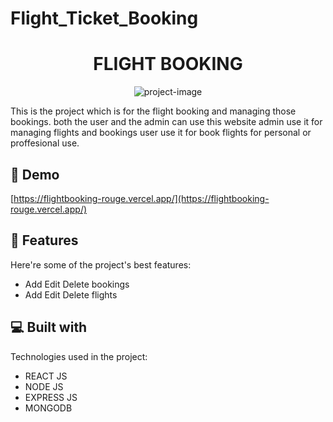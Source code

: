 # Flight_Ticket_Booking
<h1 align="center" id="title">FLIGHT BOOKING</h1>

<p align="center"><img src="https://flightbooking-rouge.vercel.app/static/media/Lotus.ff70bb5395c77224f690.jpg" alt="project-image"></p>

<p id="description">This is the project which is for the flight booking and managing those bookings. both the user and the admin can use this website admin use it for managing flights and bookings user use it for book flights for personal or proffesional use.</p>

<h2>🚀 Demo</h2>

[https://flightbooking-rouge.vercel.app/](https://flightbooking-rouge.vercel.app/)

  
  
<h2>🧐 Features</h2>

Here're some of the project's best features:

*   Add Edit Delete bookings
*   Add Edit Delete flights

  
  
<h2>💻 Built with</h2>

Technologies used in the project:

*   REACT JS
*   NODE JS
*   EXPRESS JS
*   MONGODB
